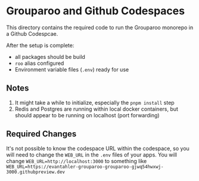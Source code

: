 # Grouparoo and Github Codespaces

This directory contains the required code to run the Grouparoo monorepo in a Github Codespcae.

After the setup is complete:

- all packages should be build
- `roo` alias configured
- Environment variable files (`.env`) ready for use

## Notes

1. It might take a while to initialize, especially the `pnpm install` step
2. Redis and Postgres are running within local docker containers, but should appear to be running on localhost (port forwarding)

## Required Changes

It's not possible to know the codespace URL within the codespace, so you will need to change the `WEB_URL` in the `.env` files of your apps. You will change `WEB_URL=http://localhost:3000` to something like `WEB_URL=https://evantahler-grouparoo-grouparoo-gjwq54hwxwj-3000.githubpreview.dev`
